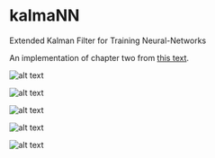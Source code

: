 # kalmaNN
Extended Kalman Filter for Training Neural-Networks

An implementation of chapter two from [this text](http://bit.ly/2oGjaMu).

![alt text](http://i.imgur.com/lTObwbI.png)

![alt text](http://i.imgur.com/y1qXrFU.png)

![alt text](http://i.imgur.com/pxZf36m.png)

![alt text](http://i.imgur.com/tGaiMFV.png)

![alt text](http://i.imgur.com/wSyH7QP.png)
